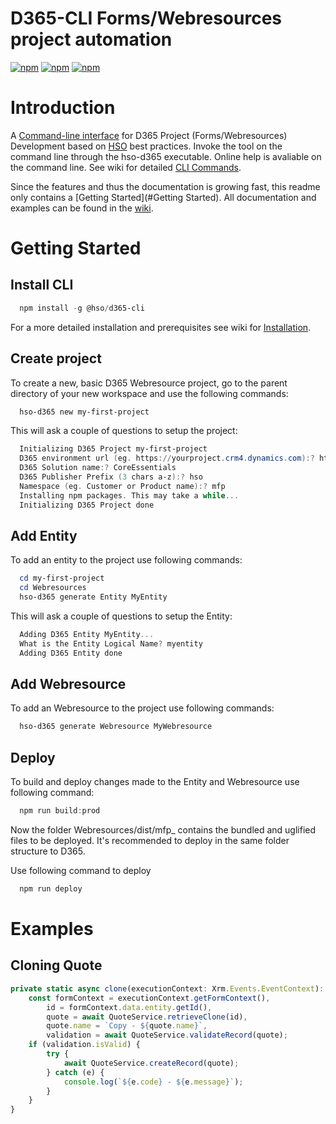 # D365-CLI Forms/Webresources project automation
[![npm](https://img.shields.io/npm/dm/@hso/d365-cli.svg)](https://www.npmjs.com/package/@hso/d365-cli)
[![npm](https://img.shields.io/npm/dt/@hso/d365-cli.svg)](https://www.npmjs.com/package/@hso/d365-cli)
[![npm](https://img.shields.io/npm/v/@hso/d365-cli.svg)](https://www.npmjs.com/package/@hso/d365-cli)

# Introduction
A [Command-line interface](https://en.wikipedia.org/wiki/Command-line_interface) for D365 Project (Forms/Webresources) Development based on [HSO](https://www.hso.com/en-us) best practices. 
Invoke the tool on the command line through the hso-d365 executable. Online help is avaliable on the command line.
See wiki for detailed [CLI Commands](https://github.com/hso-nn/d365-cli/wiki/CLICommands).

Since the features and thus the documentation is growing fast, this readme only contains a [Getting Started](#Getting Started).
All documentation and examples can be found in the [wiki](https://github.com/hso-nn/d365-cli/wiki).


# Getting Started

## Install CLI
```powershell
  npm install -g @hso/d365-cli
```
For a more detailed installation and prerequisites see wiki for [Installation](https://github.com/hso-nn/d365-cli/wiki/Installation).

## Create project
To create a new, basic D365 Webresource project, go to the parent directory of your new workspace and use the following commands:

```powershell
  hso-d365 new my-first-project
```

This will ask a couple of questions to setup the project:

```powershell
  Initializing D365 Project my-first-project
  D365 environment url (eg. https://yourproject.crm4.dynamics.com):? https://yourproject.crm4.dynamics.com
  D365 Solution name:? CoreEssentials
  D365 Publisher Prefix (3 chars a-z):? hso
  Namespace (eg. Customer or Product name):? mfp
  Installing npm packages. This may take a while...
  Initializing D365 Project done
```

## Add Entity
To add an entity to the project use following commands:  

```powershell
  cd my-first-project
  cd Webresources
  hso-d365 generate Entity MyEntity
```

This will ask a couple of questions to setup the Entity:

```powershell
  Adding D365 Entity MyEntity...
  What is the Entity Logical Name? myentity
  Adding D365 Entity done
```

## Add Webresource
To add an Webresource to the project use following commands:

```powershell
  hso-d365 generate Webresource MyWebresource
```

## Deploy
To build and deploy changes made to the Entity and Webresource use following command:

```powershell
  npm run build:prod
```
Now the folder Webresources/dist/mfp_ contains the bundled and uglified files to be deployed.
It's recommended to deploy in the same folder structure to D365.

Use following command to deploy
```powershell
  npm run deploy
```

# Examples
## Cloning Quote

```TypeScript
private static async clone(executionContext: Xrm.Events.EventContext): Promise<void> {
    const formContext = executionContext.getFormContext(),
        id = formContext.data.entity.getId(),
        quote = await QuoteService.retrieveClone(id),
        quote.name = `Copy - ${quote.name}`,
        validation = await QuoteService.validateRecord(quote);
    if (validation.isValid) {
        try {
            await QuoteService.createRecord(quote);
        } catch (e) {
            console.log(`${e.code} - ${e.message}`);
        }
    }
}
```
